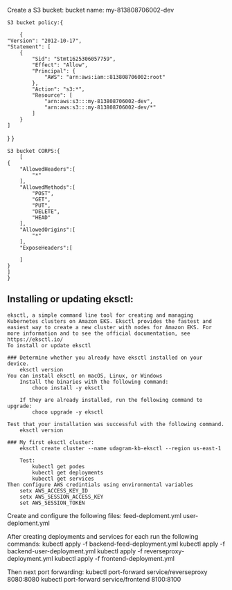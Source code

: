 Create a S3 bucket:
    bucket name: my-813808706002-dev

    S3 bucket policy:{
        
        {
    "Version": "2012-10-17",
    "Statement": [
        {
            "Sid": "Stmt1625306057759",
            "Effect": "Allow",
            "Principal": {
                "AWS": "arn:aws:iam::813808706002:root"
            },
            "Action": "s3:*",
            "Resource": [
                "arn:aws:s3:::my-813808706002-dev",
                "arn:aws:s3:::my-813808706002-dev/*"
            ]
        }
    ]
}
    }

    S3 bucket CORPS:{
        [
    {
        "AllowedHeaders":[
            "*"
        ],
        "AllowedMethods":[
            "POST",
            "GET",
            "PUT",
            "DELETE",
            "HEAD"
        ],
        "AllowedOrigins":[
            "*"
        ],
        "ExposeHeaders":[

        ]
    }
    ]
    }


## Installing or updating eksctl:

    eksctl, a simple command line tool for creating and managing Kubernetes clusters on Amazon EKS. Eksctl provides the fastest and easiest way to create a new cluster with nodes for Amazon EKS. For more information and to see the official documentation, see https://eksctl.io/
    To install or update eksctl

    ### Determine whether you already have eksctl installed on your device.
        eksctl version
    You can install eksctl on macOS, Linux, or Windows
        Install the binaries with the following command:
            choco install -y eksctl 

        If they are already installed, run the following command to upgrade:
            choco upgrade -y eksctl 

    Test that your installation was successful with the following command.
        eksctl version

    ### My first eksctl cluster:
        eksctl create cluster --name udagram-kb-eksctl --region us-east-1

        Test:
            kubectl get podes
            kubectl get deployments
            kubectl get services
    Then configure AWS credintials using environmental variables
        setx AWS_ACCESS_KEY_ID 
        setx AWS_SESSION_ACCESS_KEY 
        set AWS_SESSION_TOKEN 
Create and configure the following files:
    feed-deploment.yml
    user-deploment.yml

After creating deployments and services for each run the following commands:
    kubectl apply -f backend-feed-deployment.yml
    kubectl apply -f backend-user-deployment.yml
    kubectl apply -f reverseproxy-deployment.yml
    kubectl apply -f frontend-deployment.yml

Then next port forwarding:
 kubectl port-forward service/reverseproxy 8080:8080
 kubectl port-forward service/frontend 8100:8100